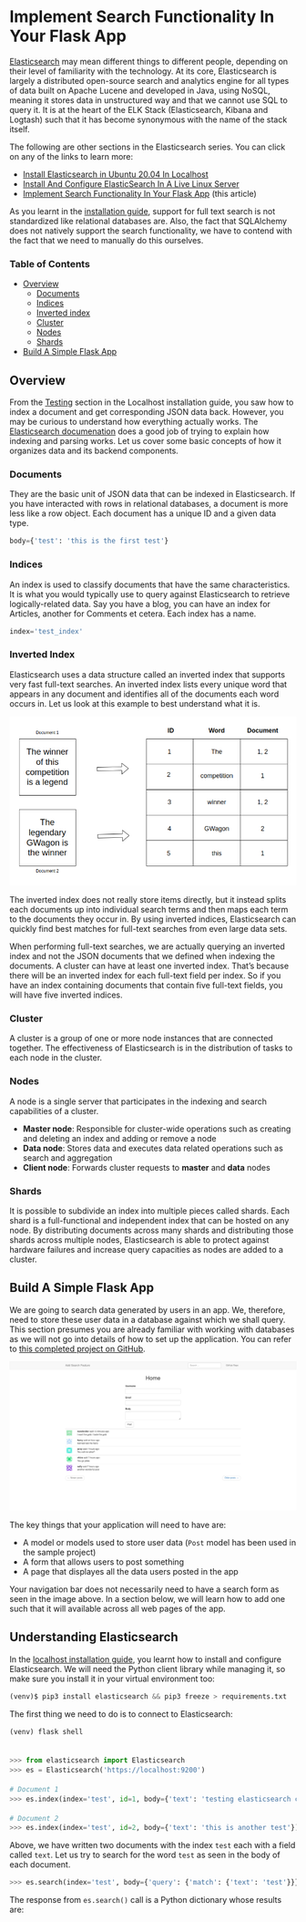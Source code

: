 # Implement Search Functionality In Your Flask App

[Elasticsearch](https://www.elastic.co/what-is/elasticsearch) may mean different things to different people, depending on their level of familiarity with the technology. At its core, Elasticsearch is largely a distributed open-source search and analytics engine for all types of data built on Apache Lucene and developed in Java, using NoSQL, meaning it stores data in unstructured way and that we cannot use SQL to query it. It is at the heart of the ELK Stack (Elasticsearch, Kibana and Logtash) such that it has become synonymous with the name of the stack itself. 

The following are other sections in the Elasticsearch series. You can click on any of the links to learn more:

- [Install Elasticsearch in Ubuntu 20.04 In Localhost](install_elasticsearch_localhost.md)
- [Install And Configure ElasticSearch In A Live Linux Server](install_elasticsearch_linode.md)
- [Implement Search Functionality In Your Flask App](implement_elasticseach.md) (this article)

As you learnt in the [installation guide](install_elasticsearch_localhost.md), support for full text search is not standardized like relational databases are. Also, the fact that SQLAlchemy does not natively support the search functionality, we have to contend with the fact that we need to manually do this ourselves.

### Table of Contents

- [Overview](#overview)
    - [Documents](#documents)
    - [Indices](#indices)
    - [Inverted index](#inverted-index)
    - [Cluster](#cluster)
    - [Nodes](#nodes)
    - [Shards](#shards)
- [Build A Simple Flask App](#build-a-simple-flask-app)


## Overview

From the [Testing](install_elasticsearch_localhost.md#testing) section in the Localhost installation guide, you saw how to index a document and get corresponding JSON data back. However, you may be curious to understand how everything actually works. The [Elasticsearch documenation](https://www.elastic.co/what-is/elasticsearch) does a good job of trying to explain how indexing and parsing works. Let us cover some basic concepts of how it organizes data and its backend components.

### Documents

They are the basic unit of JSON data that can be indexed in Elasticsearch. If you have interacted with rows in relational databases, a document is more less like a row object. Each document has a unique ID and a given data type.

```python
body={'test': 'this is the first test'}
```

### Indices

An index is used to classify documents that have the same characteristics. It is what you would typically use to query against Elasticsearch to retrieve logically-related data. Say you have a blog, you can have an index for Articles, another for Comments et cetera. Each index has a name.

```python
index='test_index'
```

### Inverted Index

Elasticsearch uses a data structure called an inverted index that supports very fast full-text searches. An inverted index lists every unique word that appears in any document and identifies all of the documents each word occurs in. Let us look at this example to best understand what it is.

![Inverted index](/images/elasticsearch/inverted_index.png)

The inverted index does not really store items directly, but it instead splits each documents up into individual search terms and then maps each term to the documents they occur in. By using inverted indices, Elasticsearch can quickly find best matches for full-text searches from even large data sets.

When performing full-text searches, we are actually querying an inverted index and not the JSON documents that we defined when indexing the documents. A cluster can have at least one inverted index. That’s because there will be an inverted index for each full-text field per index. So if you have an index containing documents that contain five full-text fields, you will have five inverted indices.

### Cluster

A cluster is a group of one or more node instances that are connected together. The effectiveness of Elasticsearch is in the distribution of tasks to each node in the cluster.

### Nodes

A node is a single server that participates in the indexing and search capabilities of a cluster. 

- **Master node**: Responsible for cluster-wide operations such as creating and deleting an index and adding or remove a node
- **Data node**: Stores data and executes data related operations such as search and aggregation
- **Client node**: Forwards cluster requests to **master** and **data** nodes

### Shards

It is possible to subdivide an index into multiple pieces called shards. Each shard is a full-functional and independent index that can be hosted on any node. By distributing documents across many shards and distributing those shards across multiple nodes, Elasticsearch is able to protect against hardware failures and increase query capacities as nodes are added to a cluster. 

## Build A Simple Flask App

We are going to search data generated by users in an app. We, therefore, need to store these user data in a database against which we shall query. This section presumes you are already familiar with working with databases as we will not go into details of how to set up the application. You can refer to [this completed project on GitHub](https://github.com/GitauHarrison/search-functionality-in-flask). 

![Sample project](/images/elasticsearch/sample_project.png)

The key things that your application will need to have are:
- A model or models used to store user data (`Post` model has been used in the sample project)
- A form that allows users to post something
- A page that displayes all the data users posted in the app

Your navigation bar does not necessarily need to have a search form as seen in the image above. In a section below, we will learn how to add one such that it will available across all web pages of the app.


## Understanding Elasticsearch

In the [localhost installation guide](install_elasticsearch_localhost.md), you learnt how to install and configure Elasticsearch. We will need the Python client library while managing it, so make sure you install it in your virtual environment too:

```python
(venv)$ pip3 install elasticsearch && pip3 freeze > requirements.txt
```

The first thing we need to do is to connect to Elasticsearch:

```python
(venv) flask shell


>>> from elasticsearch import Elasticsearch
>>> es = Elasticsearch('https://localhost:9200')

# Document 1
>>> es.index(index='test', id=1, body={'text': 'testing elasticsearch connection'})

# Document 2
>>> es.index(index='test', id=2, body={'text': 'this is another test'})
```

Above, we have written two documents with the index `test` each with a field called `text`. Let us try to search for the word `test` as seen in the body of each document. 

```python
>>> es.search(index='test', body={'query': {'match': {'text': 'test'}}})
```

The response from `es.search()` call is a Python dictionary whose results are:

```python

```